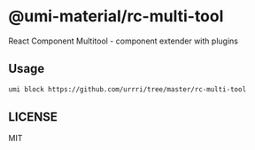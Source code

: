 # @umi-material/rc-multi-tool

React Component Multitool - component extender with plugins

## Usage

```sh
umi block https://github.com/urrri/tree/master/rc-multi-tool
```

## LICENSE

MIT
